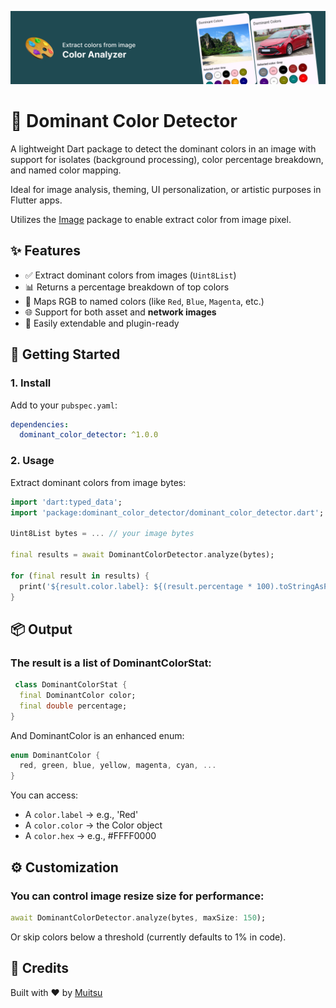<!--
This README describes the package. If you publish this package to pub.dev,
this README's contents appear on the landing page for your package.

For information about how to write a good package README, see the guide for
[writing package pages](https://dart.dev/tools/pub/writing-package-pages).

For general information about developing packages, see the Dart guide for
[creating packages](https://dart.dev/guides/libraries/create-packages)
and the Flutter guide for
[developing packages and plugins](https://flutter.dev/to/develop-packages).
-->

![color_analyzer](https://raw.githubusercontent.com/Muitsu/Color-Analyzer/refs/heads/main/assets/example.png)

# 🎨 Dominant Color Detector

A lightweight Dart package to detect the dominant colors in an image with support for isolates (background processing), color percentage breakdown, and named color mapping.

Ideal for image analysis, theming, UI personalization, or artistic purposes in Flutter apps.

Utilizes the [Image](https://pub.dev/packages/image) package to enable extract color from image pixel.

## ✨ Features

- ✅ Extract dominant colors from images (`Uint8List`)
- 📊 Returns a percentage breakdown of top colors
- 🎨 Maps RGB to named colors (like `Red`, `Blue`, `Magenta`, etc.)
- 🌐 Support for both asset and **network images**
- 🧩 Easily extendable and plugin-ready


## 🚀 Getting Started

### 1. Install

Add to your `pubspec.yaml`:

```yaml
dependencies:
  dominant_color_detector: ^1.0.0
```

### 2. Usage
Extract dominant colors from image bytes:

```dart
import 'dart:typed_data';
import 'package:dominant_color_detector/dominant_color_detector.dart';

Uint8List bytes = ... // your image bytes

final results = await DominantColorDetector.analyze(bytes);

for (final result in results) {
  print('${result.color.label}: ${(result.percentage * 100).toStringAsFixed(2)}%');
}
```

## 📦 Output
### The result is a list of DominantColorStat:
```dart
 class DominantColorStat {
  final DominantColor color;
  final double percentage;
}
```
And DominantColor is an enhanced enum:
```dart
enum DominantColor {
  red, green, blue, yellow, magenta, cyan, ...
}
```

You can access:
- A `color.label` → e.g., 'Red'
- A `color.color` → the Color object
- A `color.hex` → e.g., #FFFF0000


## ⚙️ Customization

### You can control image resize size for performance:
```dart
await DominantColorDetector.analyze(bytes, maxSize: 150);
```
Or skip colors below a threshold (currently defaults to 1% in code).


## 🙌 Credits
Built with ❤️ by [Muitsu](https://github.com/Muitsu)

